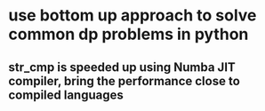 # use bottom up approach to solve common dp problems in python

## str_cmp is speeded up using Numba JIT compiler, bring the performance close to compiled languages